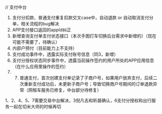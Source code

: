 

// 支付中台
1. 支付分扣款、普通支付重复扣款交叉case中，自动退款 or 自动取消支付分单，相关流程的bug解决
2. APP支付接口返回的appId纠正
3. 新增查询支付单支付状态接口（本次手图打车切换后台需求中新增的）（现在可能不需要了，待确认）
4. 内部户预付（目前能力上不支持）
5. 支付成功事件中，透露实际支付账号信息（同3，新增）
6. 支付分授权状态同步事件中，透露当前操作签约的用户所处的APP应用信息（在什么应用里操作的签约）
7. 7. 普通支付，首次创建支付单记录了子商户号，如果用户放弃支付，后续二次重新支付成功后，未更新子商户号；导致切换商户号期间的订单退款异常（网租车服务已修复，中台部分待修复）

1、2、4、5、7需要交易中台解决，3倪凡去和昕晨确认，6支付分授权和出行服务一起在切米大师的时候再切
